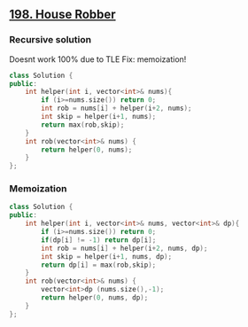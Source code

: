 ## [198. House Robber](https://leetcode.com/problems/house-robber/)
### Recursive solution
Doesnt work 100% due to TLE
Fix: memoization!
```cpp
class Solution {
public:
    int helper(int i, vector<int>& nums){
        if (i>=nums.size()) return 0;
        int rob = nums[i] + helper(i+2, nums);
        int skip = helper(i+1, nums);
        return max(rob,skip);
    }
    int rob(vector<int>& nums) {
        return helper(0, nums);
    }
};
```

### Memoization
```cpp
class Solution {
public:
    int helper(int i, vector<int>& nums, vector<int>& dp){
        if (i>=nums.size()) return 0;
        if(dp[i] != -1) return dp[i];
        int rob = nums[i] + helper(i+2, nums, dp);
        int skip = helper(i+1, nums, dp);
        return dp[i] = max(rob,skip);
    }
    int rob(vector<int>& nums) {
        vector<int>dp (nums.size(),-1);
        return helper(0, nums, dp);
    }
};
```
